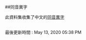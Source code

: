 
##同音異字

此資料集收集了中文的[同音異字](https://zh.wikipedia.org/wiki/%E5%90%8C%E9%9F%B3%E7%95%B0%E7%BE%A9%E8%AA%9E)

<br>
最後更新時間 : May 13, 2020 05:38 PM

